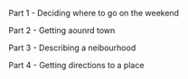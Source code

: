 Part 1 -  Deciding where to go on the weekend

Part 2 - Getting aounrd town

Part 3 - Describing a neibourhood

Part 4 - Getting directions to a place